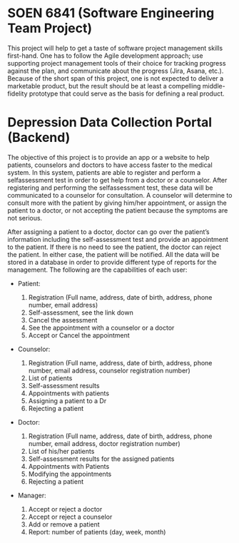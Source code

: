 # SOEN 6841 (Software Engineering Team Project)

This project will help to get a taste of software project management skills first-hand. One has to follow the Agile development approach; use supporting project management tools of their choice for tracking progress against the plan, and communicate about the progress (Jira, Asana, etc.). Because of the short span of this project, one is not expected to deliver a marketable product, but the result should be at least a compelling middle-fidelity prototype that could serve as the basis for defining a real product.

# Depression Data Collection Portal (Backend)

The objective of this project is to provide an app or a website to help patients, counselors and doctors to have access faster to the medical system. In this system, patients are able to register and perform a selfassessment test in order to get help from a doctor or a counselor. After registering and performing the selfassessment test, these data will be communicated to a counselor for consultation. A counselor will determine to consult more with the patient by giving him/her appointment, or assign the patient to a doctor, or not accepting the patient because the symptoms are not serious. 

After assigning a patient to a doctor, doctor can go over the patient’s information including the self-assessment test and provide an appointment to the patient. If there is no need to see the patient, the doctor can reject the patient. In either case, the patient
will be notified. All the data will be stored in a database in order to provide different type of reports for the management.
The following are the capabilities of each user:

- Patient:
    1. Registration (Full name, address, date of birth, address, phone number, email address)
    2. Self-assessment, see the link down
    3. Cancel the assessment
    4. See the appointment with a counselor or a doctor
    5. Accept or Cancel the appointment

- Counselor:
    1. Registration (Full name, address, date of birth, address, phone number, email address, counselor
    registration number)
    2. List of patients
    3. Self-assessment results
    4. Appointments with patients
    5. Assigning a patient to a Dr
    6. Rejecting a patient

- Doctor:
    1. Registration (Full name, address, date of birth, address, phone number, email address, doctor
    registration number)
    2. List of his/her patients
    3. Self-assessment results for the assigned patients
    4. Appointments with Patients
    5. Modifying the appointments
    6. Rejecting a patient

- Manager:
    1. Accept or reject a doctor
    2. Accept or reject a counselor
    3. Add or remove a patient
    4. Report: number of patients (day, week, month)

[//]: <> (Credits)

